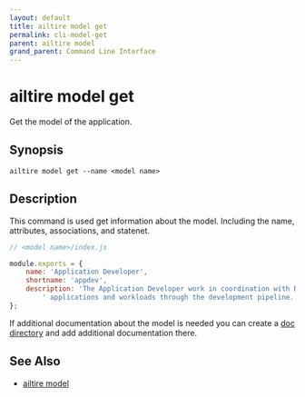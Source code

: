 ```yaml
---
layout: default
title: ailtire model get
permalink: cli-model-get
parent: ailtire model
grand_parent: Command Line Interface
---
```


# ailtire model get

Get the model of the application.

## Synopsis

```shell
ailtire model get --name <model name> 
```

## Description

This command is used get information about the model. Including the name, attributes, associations, and statenet.

```javascript
// <model name>/index.js

module.exports = {
    name: 'Application Developer',
    shortname: 'appdev',
    description: 'The Application Developer work in coordination with DevOps to manage services,' +
        ' applications and workloads through the development pipeline.'
};
```

If additional documentation about the model is needed you can create a [doc directory](documentation) and add additional
documentation there.

## See Also

* [ailtire model](cli-model)
